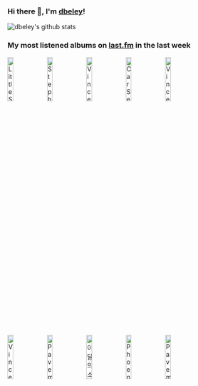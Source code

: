 ### Hi there 👋, I'm [dbeley](https://dbeley.ovh/en)!

![dbeley's github stats](https://github-readme-stats.vercel.app/api?username=dbeley)

### My most listened albums on [last.fm](https://www.last.fm/user/d_beley) in the last week

[<img src='https://lastfm.freetls.fastly.net/i/u/300x300/592ce13b8d7cfee26e13692b3c6985e8.jpg' width='16%' height='16%' alt='Little Simz - Sometimes I Might Be Introvert'>](https://www.last.fm/music/little%2bsimz/sometimes%2bi%2bmight%2bbe%2bintrovert)&nbsp;
[<img src='https://lastfm.freetls.fastly.net/i/u/300x300/69247e1ff6ed857de82f4c27c3e2554a.jpg' width='16%' height='16%' alt='Stephen Malkmus & The Jicks - Sparkle Hard'>](https://www.last.fm/music/stephen%2bmalkmus%2b%2526%2bthe%2bjicks/sparkle%2bhard)&nbsp;
[<img src='https://lastfm.freetls.fastly.net/i/u/300x300/86faf53d067842d492e63ccaad0d45a5.jpg' width='16%' height='16%' alt='Vince Guaraldi Trio - A Charlie Brown Christmas [2012 Remastered & Expanded Edition]'>](https://www.last.fm/music/vince%2bguaraldi%2btrio/a%2bcharlie%2bbrown%2bchristmas%2b%255b2012%2bremastered%2b%2526%2bexpanded%2bedition%255d)&nbsp;
[<img src='https://lastfm.freetls.fastly.net/i/u/300x300/d604c0010c0c839da18d8c51b708df48.png' width='16%' height='16%' alt='Car Seat Headrest - Teens Of Denial'>](https://www.last.fm/music/car%2bseat%2bheadrest/teens%2bof%2bdenial)&nbsp;
[<img src='https://lastfm.freetls.fastly.net/i/u/300x300/359cabc5940d4683c6abdc2d5667583b.png' width='16%' height='16%' alt='Vince Guaraldi Trio - A Boy Named Charlie Brown'>](https://www.last.fm/music/vince%2bguaraldi%2btrio/a%2bboy%2bnamed%2bcharlie%2bbrown)&nbsp;
<br>
[<img src='https://lastfm.freetls.fastly.net/i/u/300x300/a71d9e557c964437c4edac64e37e7f98.jpg' width='16%' height='16%' alt='Vince Guaraldi Trio - Jazz Impressions Of Black Orpheus [Original Jazz Classics Remasters] (OJC Remaster)'>](https://www.last.fm/music/vince%2bguaraldi%2btrio/jazz%2bimpressions%2bof%2bblack%2borpheus%2b%255boriginal%2bjazz%2bclassics%2bremasters%255d%2b%2528ojc%2bremaster%2529)&nbsp;
[<img src='https://lastfm.freetls.fastly.net/i/u/300x300/7fab1024a5904669c640610baf2c6ec8.png' width='16%' height='16%' alt='Pavement - Wowee Zowee'>](https://www.last.fm/music/pavement/wowee%2bzowee)&nbsp;
[<img src='https://lastfm.freetls.fastly.net/i/u/300x300/d2107c979eb820d08345b06cd9dad757.jpg' width='16%' height='16%' alt='이달의 소녀 오드아이써클 - Max & Match'>](https://www.last.fm/music/%25ec%259d%25b4%25eb%258b%25ac%25ec%259d%2598%2b%25ec%2586%258c%25eb%2585%2580%2b%25ec%2598%25a4%25eb%2593%259c%25ec%2595%2584%25ec%259d%25b4%25ec%258d%25a8%25ed%2581%25b4/max%2b%2526%2bmatch)&nbsp;
[<img src='https://lastfm.freetls.fastly.net/i/u/300x300/b06defa449863fea6a78434c268dff47.jpg' width='16%' height='16%' alt='Phoenix - Wolfgang Amadeus Phoenix'>](https://www.last.fm/music/phoenix/wolfgang%2bamadeus%2bphoenix)&nbsp;
[<img src='https://lastfm.freetls.fastly.net/i/u/300x300/ead4f04137d745d688927af54e297578.jpg' width='16%' height='16%' alt='Pavement - Terror Twilight'>](https://www.last.fm/music/pavement/terror%2btwilight)&nbsp;
<br>
